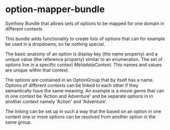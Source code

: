 # option-mapper-bundle
Symfony Bundle that allows sets of options to be mapped for one domain in different contexts


This bundle adds functionality to create lists of options that can for example be used in a dropdowns, so far nothing special.

The basic anatomy of an option is display key (the name property) and a unique value (the reference property) similar to an enumeration.
The set of options live in a specific context _MetadataContext_. This names and values are unique within that context.

The options are contained in an OptionGroup that by itself has a name.
Options of different contexts can be linked to each other if they semantically have the same meaning.
An example is a movie genre that can in one context be 'Action and Adventure' and be separate options 
in in another context namely 'Action' and 'Adventure'. 

The linking can be set up in such a way that the
based on an option in one context one or more options can be resolved from another option in the same group.